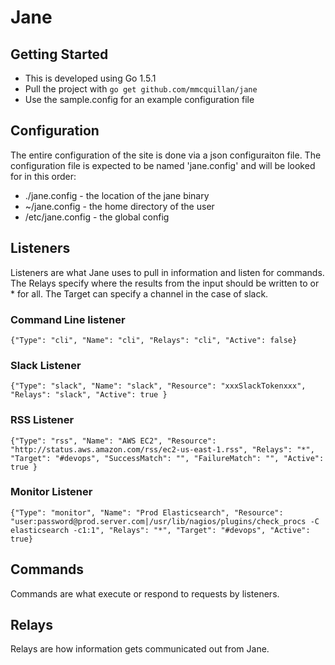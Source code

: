 # Jane


## Getting Started
* This is developed using Go 1.5.1
* Pull the project with `go get github.com/mmcquillan/jane`
* Use the sample.config for an example configuration file


## Configuration
The entire configuration of the site is done via a json configuraiton file. The configuration file is expected to be named 'jane.config' and will be looked for in this order:
* ./jane.config - the location of the jane binary
* ~/jane.config - the home directory of the user
* /etc/jane.config - the global config


## Listeners
Listeners are what Jane uses to pull in information and listen for commands. The Relays specify where the results from the input should be written to or * for all. The Target can specify a channel in the case of slack.

### Command Line listener
`{"Type": "cli", "Name": "cli", "Relays": "cli", "Active": false}`

### Slack Listener
`{"Type": "slack", "Name": "slack", "Resource": "xxxSlackTokenxxx", "Relays": "slack", "Active": true }`

### RSS Listener
`{"Type": "rss", "Name": "AWS EC2", "Resource": "http://status.aws.amazon.com/rss/ec2-us-east-1.rss", "Relays": "*", "Target": "#devops", "SuccessMatch": "", "FailureMatch": "", "Active": true }`

### Monitor Listener
`{"Type": "monitor", "Name": "Prod Elasticsearch", "Resource": "user:password@prod.server.com|/usr/lib/nagios/plugins/check_procs -C elasticsearch -c1:1", "Relays": "*", "Target": "#devops", "Active": true}`


## Commands
Commands are what execute or respond to requests by listeners.


## Relays
Relays are how information gets communicated out from Jane.

